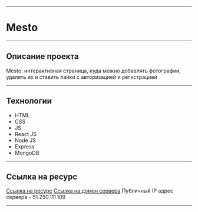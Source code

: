 _________________________________________
# Mesto
_________________________________________
## Описание проекта
Mesto: интерактивная страница, куда можно добавлять фотографии, удалять их и ставить лайки с авторизацией и регистрацией
_________________________________________
## Технологии
* HTML
* CSS
* JS
* React JS
* Node JS
* Express
* MongoDB
_________________________________________
## Ссылка на ресурс
[Ссылка на ресурс](https://mesto.smauga.nomoredomains.xyz)
[Ссылка на домен сервера](https://api.mesto.smauga.nomoredomains.xyz)
Публичный IP адрес сервера - 51.250.111.109
_________________________________________

